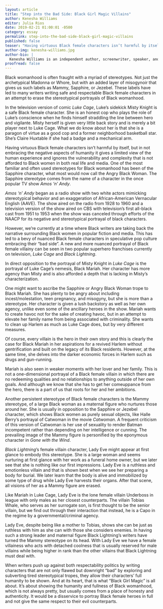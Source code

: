 ```yaml
---
layout: article
title: "Step into the Bad Side: Black Girl Magic Villains"
author: Kenesha Williams
editor: Julia Rios
date: 2019-02-21 01:00:01 -0500
category: essay
permalink: step-into-the-bad-side-black-girl-magic-villains
published: false
teaser: "Having virtuous Black female characters isn’t harmful by itself, but in not embracing the negative aspects of humanity it gives a limited view of the human experience…"
author-img: kenesha-williams.jpg
author-bio: |
  Kenesha Williams is an independent author, screenwriter, speaker, and Founder/Editor-in-Chief of _Black Girl Magic Lit Mag_. She has been a panelist and speaker at StokerCon, Boskone, the East Coast Black Age of Comics Convention, the 2017 African Americans Expo, and the Black Speculative Arts Movement Convention.
proofread: false
---
```


Black womanhood is often fraught with a myriad of stereotypes. Not just the archetypical Madonna or Whore, but with an added layer of misogynoir that gives us such labels as Mammy, Sapphire, or Jezebel. These labels have led to many writers writing safe and respectable Black female characters in an attempt to erase the stereotypical portrayals of Black womanhood.
In the television version of comic _Luke Cage_, Luke’s sidekick Misty Knight is a safe Black female character. She is an honest cop who plays the role of Luke’s conscience when he finds himself straddling the line between hero and vigilante. Misty herself is given very little back story and is merely a bit player next to Luke Cage. What we do know about her is that she is a paragon of virtue as a good cop and a former neighborhood basketball star. She’s Claire Huxtable if she had a badge and a mechanical arm.
Having virtuous Black female characters isn’t harmful by itself, but in not embracing the negative aspects of humanity it gives a limited view of the human experience and ignores the vulnerability and complexity that is not afforded to Black women in both real life and media. One of the most familiar and often used stereotypes for Black womanhood has been of the Sapphire character, what most would now call the Angry Black Woman. The Sapphire stereotype comes from the name of a character in the once popular TV show _Amos ‘n’ Andy_.
_Amos ‘n’ Andy_ began as a radio show with two white actors mimicking stereotypical behavior and an exaggeration of African-American Vernacular English (AAVE). The show aired on the radio from 1928 to 1960 and a television version of the show aired on CBS with television’s first all-black cast from 1951 to 1953 when the show was canceled through efforts of the NAACP for its negative and stereotypical portrayal of black characters.
However, we’re currently at a time where Black writers are taking back the narrative surrounding Black women in popular fiction and media. This has led to a bevy of nuanced Black female characters in speculative pop culture embracing their “bad side”. A new and more nuanced portrayal of Black female villainy can be seen in two popular superhero franchises currently on television, _Luke Cage_ and _Black Lightning_.
In direct opposition to the portrayal of Misty Knight in _Luke Cage_ is the portrayal of Luke Cage’s nemesis, Black Mariah.  Her character has more agency than Misty and is also afforded a depth that is lacking in Misty’s characterization.
One might want to ascribe the Sapphire or Angry Black Woman trope to Black Mariah. She has plenty to be angry about including incest/molestation, teen pregnancy, and misogyny, but she is more than a stereotype. Her character is given a lush backstory as well as her own agency, unlike even some of the ancillary heroes in the show. Mariah wants to create havoc not for the sake of creating havoc, but in an attempt to elevate her family name from being associated with criminality. She wants to clean up Harlem as much as Luke Cage does, but by very different measures.
Of course, every villain is the hero in their own story and this is clearly the case for Black Mariah in her aspirations for a revived Harlem without gentrification and built on the legacy of its Black residents. However, at the same time, she delves into the darker economic forces in Harlem such as drugs and gun-running.
Mariah is also seen in weaker moments with her lover and her family. This is not a one-dimensional portrayal of a Black female villain in which there are no redeeming qualities and no relationships to anything outside of her own goals. And although we know that she has to get her comeuppance from the hero, there is a part of us that roots for her and her ambitions.
Another persistent stereotype of Black female characters is the Mammy stereotype, of a large Black woman as a maternal figure who nurtures those around her. She is usually in opposition to the Sapphire or Jezebel character, which shows Black women as purely sexual objects, like Halle Berry’s portrayal of Catwoman in the movie _Catwoman_.  A frequent criticism of this version of Catwoman is her use of sexuality to render Batman incompetent rather than depending on her intelligence or cunning. The prevailing image of the Mammy figure is personified by the eponymous character in _Gone with the Wind_.
_Black Lightning_’s female villain character, Lady Eve might appear at first glance to embody this stereotype. She is a large woman and seems nurturing at first glance with her work as a funeral home owner, but we later see that she is nothing like our first impressions. Lady Eve is a ruthless and emotionless villain and that is shown best when we see her preparing a body for burial. We later learn that the body is alive and immobilized by some type of drug while Lady Eve harvests their organs. After that scene, all visions of her as a Mammy figure are erased.
Like Mariah in Luke Cage, Lady Eve is the lone female villain Underboss in league with only males as her closest counterparts. The villain Tobias Whale, who serves as her surrogate son, is first thought to be the senior villain, but we find out through their interaction that instead, he is a Capo in the regime by a governmental/criminal agency.
Lady Eve, despite being like a mother to Tobias, shows she can be just as ruthless with him as she can with those she considers enemies. In having such a strong leader and maternal figure Black Lightning’s writers have turned the Mammy stereotype on its head. With Lady Eve we have a female villainess who acts with detached coolness that is usually reserved for male villains while being higher in rank than the other villains that Black Lightning must deal with.
When writers push up against both respectability politics by writing characters that are not only flawed but downright “bad” by exploring and subverting tired stereotypical tropes, they allow their characters’ full humanity to be shown. And at its heart, that is what “Black Girl Magic” is all about. It’s about showing the humanity and fullness of Black womanhood, which is not always pretty, but usually comes from a place of honesty and authenticity. It would be a disservice to portray Black female heroes in full and not give the same respect to their evil counterparts.
